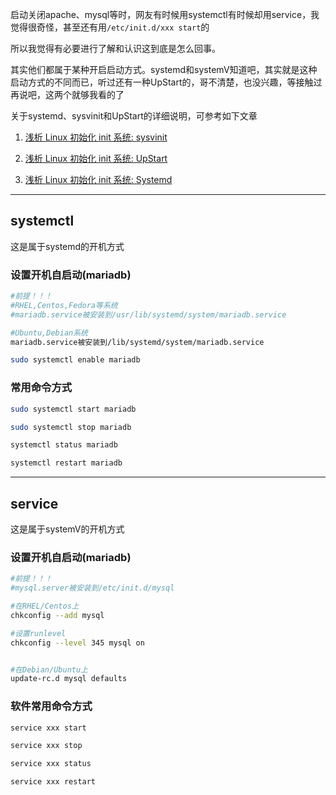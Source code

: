 启动关闭apache、mysql等时，网友有时候用<span class="ljspan ljspan-reverse ljspan-blue">systemctl</span>有时候却用<span class="ljspan ljspan-reverse ljspan-red">service</span>，我觉得很奇怪，甚至还有用`/etc/init.d/xxx start`的

所以我觉得有必要进行了解和认识这到底是怎么回事。

<!--more-->

其实他们都属于某种开启启动方式。<span class="ljspan ljspan-blue">systemd</span>和<span class="ljspan ljspan-red">systemV</span>知道吧，其实就是这种启动方式的不同而已，听过还有一种<span class="ljspan ljspan-green">UpStart</span>的，哥不清楚，也没兴趣，等接触过再说吧，这两个就够我看的了

关于<span class="ljspan ljspan-blue">systemd</span>、<span class="ljspan ljspan-red">sysvinit</span>和<span class="ljspan ljspan-green">UpStart</span>的详细说明，可参考如下文章

1. [浅析 Linux 初始化 init 系统: sysvinit](https://linux.cn/article-4422-1.html)

2. [浅析 Linux 初始化 init 系统: UpStart](https://linux.cn/article-4423-1.html)

3. [浅析 Linux 初始化 init 系统: Systemd](https://linux.cn/article-4424-1.html)

<hr>

## systemctl

这是属于<span class="ljspan ljspan-blue">systemd</span>的开机方式

### 设置开机自启动(mariadb)

```sh
#前提！！！
#RHEL,Centos,Fedora等系统
#mariadb.service被安装到/usr/lib/systemd/system/mariadb.service

#Ubuntu,Debian系统
mariadb.service被安装到/lib/systemd/system/mariadb.service

sudo systemctl enable mariadb
```

### 常用命令方式

```sh
sudo systemctl start mariadb

sudo systemctl stop mariadb

systemctl status mariadb

systemctl restart mariadb
```

<hr>

## service

这是属于<span class="ljspan ljspan-red">systemV</span>的开机方式

### 设置开机自启动(mariadb)

```sh
#前提！！！
#mysql.server被安装到/etc/init.d/mysql

#在RHEL/Centos上
chkconfig --add mysql

#设置runlevel
chkconfig --level 345 mysql on


#在Debian/Ubuntu上
update-rc.d mysql defaults
```

### 软件常用命令方式

```sh
service xxx start 

service xxx stop

service xxx status

service xxx restart 
```

